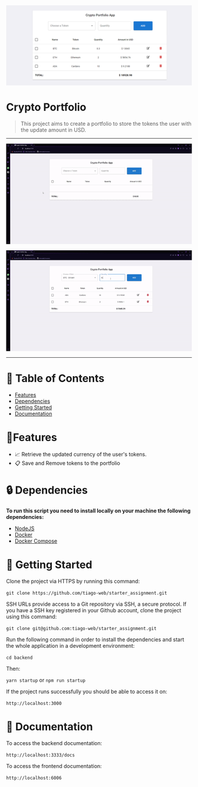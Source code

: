 <p align="center">
   <img src=".github/crypto-portfolio.PNG"/>
</p>

# Crypto Portfolio

> This project aims to create a portfolio to store the tokens the user with the update amount in USD.

---

<p align="center"><img src=".github/gif1.gif?raw=true"/></p>
<p align="center"><img src=".github/gif2.gif?raw=true"/></p>

---

# :pushpin: Table of Contents

- [Features](#link-features)
- [Dependencies](#lock-dependencies)
- [Getting Started](#checkered_flag-getting-started)
- [Documentation](#page_with_curl-documentation)

# :link:Features

- 📈 Retrieve the updated currency of the user's tokens.
- 📋 Save and Remove tokens to the portfolio

# :lock: Dependencies

**To run this script you need to install locally on your machine the following dependencies:**

- [NodeJS](https://nodejs.org/en/download/)
- [Docker](https://docs.docker.com/desktop/#download-and-install)
- [Docker Compose](https://docs.docker.com/compose/install/)

# :checkered_flag: Getting Started

Clone the project via HTTPS by running this command:

`git clone https://github.com/tiago-web/starter_assignment.git`

SSH URLs provide access to a Git repository via SSH, a secure protocol. If you have a SSH key registered in your Github account, clone the project using this command:

`git clone git@github.com:tiago-web/starter_assignment.git`

Run the following command in order to install the dependencies and start the whole application in a development environment:

`cd backend`

Then:

`yarn startup` or `npm run startup`

If the project runs successfully you should be able to access it on:

`http://localhost:3000`

# :page_with_curl: Documentation

To access the backend documentation:

`http://localhost:3333/docs`

To access the frontend documentation:

`http://localhost:6006`
